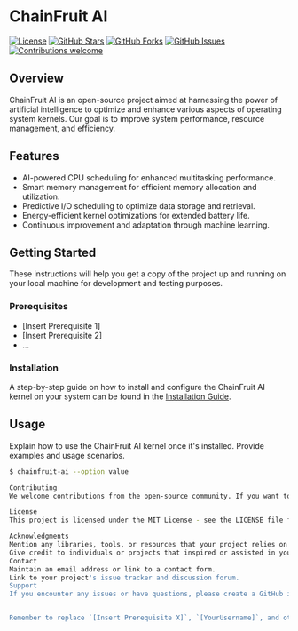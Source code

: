 # ChainFruit AI

[![License](https://img.shields.io/badge/license-MIT-blue.svg)](LICENSE)
[![GitHub Stars](https://img.shields.io/github/stars/YourUsername/ChainFruitAI.svg)](https://github.com/YourUsername/ChainFruitAI/stargazers)
[![GitHub Forks](https://img.shields.io/github/forks/YourUsername/ChainFruitAI.svg)](https://github.com/YourUsername/ChainFruitAI/network)
[![GitHub Issues](https://img.shields.io/github/issues/YourUsername/ChainFruitAI.svg)](https://github.com/YourUsername/ChainFruitAI/issues)
[![Contributions welcome](https://img.shields.io/badge/contributions-welcome-brightgreen.svg)](CONTRIBUTING.md)

## Overview

ChainFruit AI is an open-source project aimed at harnessing the power of artificial intelligence to optimize and enhance various aspects of operating system kernels. Our goal is to improve system performance, resource management, and efficiency.

## Features

- AI-powered CPU scheduling for enhanced multitasking performance.
- Smart memory management for efficient memory allocation and utilization.
- Predictive I/O scheduling to optimize data storage and retrieval.
- Energy-efficient kernel optimizations for extended battery life.
- Continuous improvement and adaptation through machine learning.

## Getting Started

These instructions will help you get a copy of the project up and running on your local machine for development and testing purposes.

### Prerequisites

- [Insert Prerequisite 1]
- [Insert Prerequisite 2]
- ...

### Installation

A step-by-step guide on how to install and configure the ChainFruit AI kernel on your system can be found in the [Installation Guide](docs/installation.md).

## Usage

Explain how to use the ChainFruit AI kernel once it's installed. Provide examples and usage scenarios.

```bash
$ chainfruit-ai --option value

Contributing
We welcome contributions from the open-source community. If you want to contribute to ChainFruit AI, please check out our Contributing Guidelines.

License
This project is licensed under the MIT License - see the LICENSE file for details.

Acknowledgments
Mention any libraries, tools, or resources that your project relies on.
Give credit to individuals or projects that inspired or assisted in your work.
Contact
Maintain an email address or link to a contact form.
Link to your project's issue tracker and discussion forum.
Support
If you encounter any issues or have questions, please create a GitHub issue or reach out to our community for support.


Remember to replace `[Insert Prerequisite X]`, `[YourUsername]`, and other placeholders with your project-specific information. Additionally, create the necessary files (e.g., `CONTRIBUTING.md`, `LICENSE`, `docs/installation.md`) mentioned in the README as part of your project's setup.


